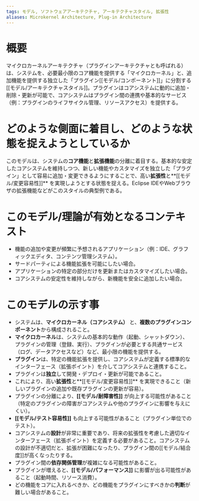 ```yaml
---
tags: モデル, ソフトウェアアーキテクチャ, アーキテクチャスタイル, 拡張性
aliases: Microkernel Architecture, Plug-in Architecture
---
```


# 概要
マイクロカーネルアーキテクチャ（プラグインアーキテクチャとも呼ばれる）は、システムを、必要最小限のコア機能を提供する「マイクロカーネル」と、追加機能を提供する独立した「プラグイン[[モデル/コンポーネント]]」に分割する[[モデル/アーキテクチャスタイル]]。プラグインはコアシステムに動的に追加・削除・更新が可能で、コアシステムはプラグイン間の連携や基本的なサービス（例：プラグインのライフサイクル管理、リソースアクセス）を提供する。

# どのような側面に着目し、どのような状態を捉えようとしているか
このモデルは、システムの**コア機能**と**拡張機能**の分離に着目する。基本的な安定したコアシステムを維持しつつ、新しい機能やカスタマイズを独立した「プラグイン」として容易に追加・変更できるようにすることで、高い**拡張性**と**[[モデル/変更容易性]]** を実現しようとする状態を捉える。Eclipse IDEやWebブラウザの拡張機能などがこのスタイルの典型例である。

# このモデル/理論が有効となるコンテキスト
* 機能の追加や変更が頻繁に予想されるアプリケーション（例：IDE、グラフィックエディタ、コンテンツ管理システム）。
* サードパーティによる機能拡張を可能にしたい場合。
* アプリケーションの特定の部分だけを更新またはカスタマイズしたい場合。
* コアシステムの安定性を維持しながら、新機能を安全に追加したい場合。

# このモデルの示す事
* システムは、**マイクロカーネル（コアシステム）** と、**複数のプラグインコンポーネント**から構成されること。
* **マイクロカーネル**は、システムの基本的な動作（起動、シャットダウン）、プラグインの管理（登録、実行）、プラグインが必要とする共通サービス（ログ、データアクセスなど）など、最小限の機能を提供する。
* **プラグイン**は、特定の機能拡張を提供し、コアシステムが定義する標準的なインターフェース（拡張ポイント）を介してコアシステムと連携すること。
* プラグインは**独立**して開発・デプロイ・更新が可能であること。
* これにより、高い**拡張性**と**[[モデル/変更容易性]]** を実現できること（新しいプラグインの追加や既存プラグインの更新が容易）。
* プラグインの分離により、**[[モデル/耐障害性]]** が向上する可能性があること（特定のプラグインの障害がコアシステムや他のプラグインに影響を与えにくい）。
* **[[モデル/テスト容易性]]** も向上する可能性があること（プラグイン単位でのテスト）。
* コアシステムの**設計**が非常に重要であり、将来の拡張性を考慮した適切なインターフェース（拡張ポイント）を定義する必要があること。コアシステムの設計が不適切だと、拡張が困難になったり、プラグイン間の[[モデル/結合度]]が高くなったりする。
* プラグイン間の**依存関係管理**が複雑になる可能性があること。
* プラグインが増えると、**[[モデル/パフォーマンス]]** に影響が出る可能性があること（起動時間、リソース消費）。
* どの機能をコアに入れるべきか、どの機能をプラグインにすべきかの**判断**が難しい場合があること。